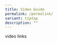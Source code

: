 ```yaml
---
title: Video Guide
permalink: /permalink/
variant: tiptap
description: ""
---
```

<p>video links</p>